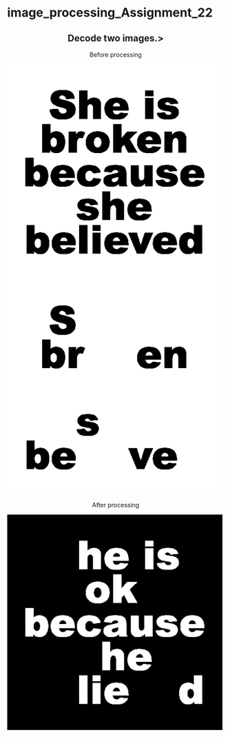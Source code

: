 # image_processing_Assignment_22

<h2 align="center"><a ==> Decode two images.></h2>

<p align="center">Before processing</p>
<a href="url"><img src="images/a.tif" align="center" height="500" width="500" ></a>
<a href="url"><img src="images/b.tif" align="center" height="500" width="500" ></a>

<p align="center">After processing</p>
<a href="url"><img src="images/decrypt.jpg" align="center" height="500" width="500" ></a>
